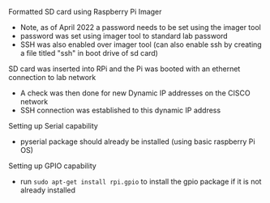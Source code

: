 Formatted SD card using Raspberry Pi Imager
- Note, as of April 2022 a password needs to be set using the imager tool
- password was set using imager tool to standard lab password
- SSH was also enabled over imager tool (can also enable ssh by creating a file titled "ssh" in boot drive of sd card)

SD card was inserted into RPi and the Pi was booted with an ethernet connection to lab network
- A check was then done for new Dynamic IP addresses on the CISCO network
- SSH connection was established to this dynamic IP address

Setting up Serial capability
- pyserial package should already be installed (using basic raspberry Pi OS)

Setting up GPIO capability
- run `sudo apt-get install rpi.gpio` to install the gpio package if it is not already installed

